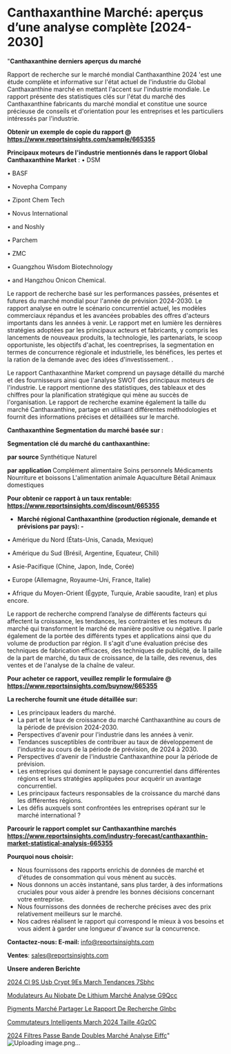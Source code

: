 # Canthaxanthine Marché: aperçus d’une analyse complète [2024-2030]

"<strong>Canthaxanthine derniers aperçus du marché</strong>

Rapport de recherche sur le marché mondial Canthaxanthine 2024 'est une étude complète et informative sur l'état actuel de l'industrie du Global Canthaxanthine marché en mettant l'accent sur l'industrie mondiale. Le rapport présente des statistiques clés sur l'état du marché des Canthaxanthine fabricants du marché mondial et constitue une source précieuse de conseils et d'orientation pour les entreprises et les particuliers intéressés par l'industrie.

<strong>Obtenir un exemple de copie du rapport @ <a href=https://www.reportsinsights.com/sample/665355>https://www.reportsinsights.com/sample/665355</a></strong>

<strong>Principaux moteurs de l'industrie mentionnés dans le rapport Global Canthaxanthine Market</strong> :
• DSM

• BASF

• Novepha Company

• Zipont Chem Tech

• Novus International

• and Noshly

• Parchem

• ZMC

• Guangzhou Wisdom Biotechnology

• and Hangzhou Onicon Chemical.

Le rapport de recherche basé sur les performances passées, présentes et futures du marché mondial pour l'année de prévision 2024-2030. Le rapport analyse en outre le scénario concurrentiel actuel, les modèles commerciaux répandus et les avancées probables des offres d'acteurs importants dans les années à venir. Le rapport met en lumière les dernières stratégies adoptées par les principaux acteurs et fabricants, y compris les lancements de nouveaux produits, la technologie, les partenariats, le scoop opportuniste, les objectifs d'achat, les coentreprises, la segmentation en termes de concurrence régionale et industrielle, les bénéfices, les pertes et la ration de la demande avec des idées d'investissement. .

Le rapport Canthaxanthine Market comprend un paysage détaillé du marché et des fournisseurs ainsi que l'analyse SWOT des principaux moteurs de l'industrie. Le rapport mentionne des statistiques, des tableaux et des chiffres pour la planification stratégique qui mène au succès de l'organisation. Le rapport de recherche examine également la taille du marché Canthaxanthine, partage en utilisant différentes méthodologies et fournit des informations précises et détaillées sur le marché.

<strong>Canthaxanthine Segmentation du marché basée sur :</strong>

<strong> Segmentation clé du marché du canthaxanthine: </strong>

<strong> par source </strong>
Synthétique
Naturel

<strong> par application </strong>
Complément alimentaire
Soins personnels
Médicaments
Nourriture et boissons
L'alimentation animale
Aquaculture
Bétail
Animaux domestiques

<strong>Pour obtenir ce rapport à un taux rentable: <a href=https://www.reportsinsights.com/discount/665355>https://www.reportsinsights.com/discount/665355</a></strong>
<ul>
  <li><strong>Marché régional Canthaxanthine (production régionale, demande et prévisions par pays): -</strong></li>
</ul>
• Amérique du Nord (États-Unis, Canada, Mexique)

• Amérique du Sud (Brésil, Argentine, Equateur, Chili)

• Asie-Pacifique (Chine, Japon, Inde, Corée)

• Europe (Allemagne, Royaume-Uni, France, Italie)

• Afrique du Moyen-Orient (Égypte, Turquie, Arabie saoudite, Iran) et plus encore.

Le rapport de recherche comprend l’analyse de différents facteurs qui affectent la croissance, les tendances, les contraintes et les moteurs du marché qui transforment le marché de manière positive ou négative. Il parle également de la portée des différents types et applications ainsi que du volume de production par région. Il s'agit d'une évaluation précise des techniques de fabrication efficaces, des techniques de publicité, de la taille de la part de marché, du taux de croissance, de la taille, des revenus, des ventes et de l'analyse de la chaîne de valeur.

<strong>Pour acheter ce rapport, veuillez remplir le formulaire @   <a href=https://www.reportsinsights.com/buynow/665355>https://www.reportsinsights.com/buynow/665355</a></strong>

<strong>La recherche fournit une étude détaillée sur:</strong>
<ul>
  <li>Les principaux leaders du marché.</li>
  <li>La part et le taux de croissance du marché Canthaxanthine au cours de la période de prévision 2024-2030.</li>
  <li>Perspectives d'avenir pour l'industrie dans les années à venir.</li>
  <li>Tendances susceptibles de contribuer au taux de développement de l'industrie au cours de la période de prévision, de 2024 à 2030.</li>
  <li>Perspectives d'avenir de l'industrie Canthaxanthine pour la période de prévision.</li>
  <li>Les entreprises qui dominent le paysage concurrentiel dans différentes régions et leurs stratégies appliquées pour acquérir un avantage concurrentiel.</li>
  <li>Les principaux facteurs responsables de la croissance du marché dans les différentes régions.</li>
  <li>Les défis auxquels sont confrontées les entreprises opérant sur le marché international ?</li>
</ul>

<strong>Parcourir le rapport complet sur Canthaxanthine marchés <a href=https://www.reportsinsights.com/industry-forecast/canthaxanthin-market-statistical-analysis-665355>https://www.reportsinsights.com/industry-forecast/canthaxanthin-market-statistical-analysis-665355</a></strong>

<strong>Pourquoi nous choisir:</strong>
<ul>
  <li>Nous fournissons des rapports enrichis de données de marché et d'études de consommation qui vous mènent au succès.</li>
  <li>Nous donnons un accès instantané, sans plus tarder, à des informations cruciales pour vous aider à prendre les bonnes décisions concernant votre entreprise.</li>
  <li>Nous fournissons des données de recherche précises avec des prix relativement meilleurs sur le marché.</li>
  <li>Nos cadres réalisent le rapport qui correspond le mieux à vos besoins et vous aident à garder une longueur d'avance sur la concurrence.</li>
</ul>
<strong>Contactez-nous:
</strong><strong>E-mail:</strong> <a href=mailto:info@reportsinsights.com>info@reportsinsights.com</a>

<strong>Ventes</strong>: <a href=mailto:sales@reportsinsights.com>sales@reportsinsights.com</a>

<strong>Unsere anderen Berichte</strong>

<a href=https://www.linkedin.com/pulse/2024-cl%C3%A9s-usb-crypt%C3%A9es-march%C3%A9-tendances-7sbhc/>2024 Cl 9S Usb Crypt 9Es March Tendances 7Sbhc</a>

<a href=https://www.linkedin.com/pulse/modulateurs-au-niobate-de-lithium-marché-analyse-g9qcc/>Modulateurs Au Niobate De Lithium Marché Analyse G9Qcc</a>

<a href=https://www.linkedin.com/pulse/pigments-marché-partager-le-rapport-de-recherche-glnbc/>Pigments Marché Partager Le Rapport De Recherche Glnbc</a>

<a href=https://www.linkedin.com/pulse/commutateurs-intelligents-march%C3%A9-2024-taille-4gz0c/>Commutateurs Intelligents March 2024 Taille 4Gz0C</a>

<a href=https://www.linkedin.com/pulse/2024-filtres-passe-bande-doubles-marché-analyse-eiffc/>2024 Filtres Passe Bande Doubles Marché Analyse Eiffc</a>"
![Uploading image.png…]()
